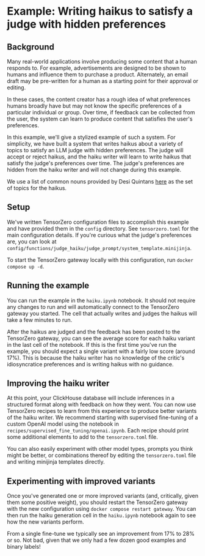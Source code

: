 # Example: Writing haikus to satisfy a judge with hidden preferences

## Background

Many real-world applications involve producing some content that a human responds to. For example, advertisements are designed to be shown to humans and influence them to purchase a product. Alternately, an email draft may be pre-written for a human as a starting point for their approval or editing.

In these cases, the content creator has a rough idea of what preferences humans broadly have but may not know the specific preferences of a particular individual or group.
Over time, if feedback can be collected from the user, the system can learn to produce content that satisfies the user's preferences.

In this example, we'll give a stylized example of such a system. For simplicity,
we have built a system that writes haikus about a variety of topics to satisfy an LLM judge with hidden preferences.
The judge will accept or reject haikus, and the haiku writer will learn to write haikus that satisfy the judge's preferences over time.
The judge's preferences are hidden from the haiku writer and will not change during this example.

We use a list of common nouns provided by Desi Quintans [here](https://www.desiquintans.com/nounlist) as the set of topics for the haikus.

## Setup

We've written TensorZero configuration files to accomplish this example and have provided them in the `config` directory. See `tensorzero.toml` for the main configuration details. If you're curious what the judge's preferences are, you can look at `config/functions/judge_haiku/judge_prompt/system_template.minijinja`.

To start the TensorZero gateway locally with this configuration, run `docker compose up -d`.

## Running the example

You can run the example in the `haiku.ipynb` notebook. It should not require any changes to run and will automatically connect to the TensorZero gateway you started. The cell that actually writes and judges the haikus will take a few minutes to run.

After the haikus are judged and the feedback has been posted to the TensorZero gateway, you can see the average score for each haiku variant in the last cell of the notebook.
If this is the first time you've run the example, you should expect a single variant with a fairly low score (around 17%).
This is because the haiku writer has no knowledge of the critic's idiosyncratice preferences and is writing haikus with no guidance.

## Improving the haiku writer

At this point, your ClickHouse database will include inferences in a structured format along with feedback on how they went.
You can now use TensorZero recipes to learn from this experience to produce better variants of the haiku writer.
We recommend starting with supervised fine-tuning of a custom OpenAI model using the notebook in `recipes/supervised_fine_tuning/openai.ipynb`.
Each recipe should print some additional elements to add to the `tensorzero.toml` file.

You can also easily experiment with other model types, prompts you think might be better, or combinations thereof by editing the `tensorzero.toml` file and writing minijinja templates directly.

## Experimenting with improved variants

Once you've generated one or more improved variants (and, critically, given them some positive weight), you should restart the TensorZero gateway with the new configuration using `docker compose restart gateway`.
You can then run the haiku generation cell in the `haiku.ipynb` notebook again to see how the new variants perform.

From a single fine-tune we typically see an improvement from 17% to 28% or so. Not bad, given that we only had a few dozen good examples and binary labels!
